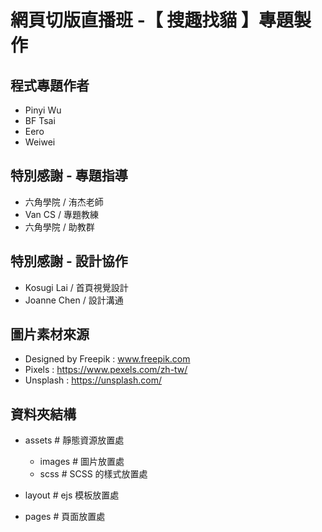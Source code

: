 # 網頁切版直播班 -【 搜趣找貓 】專題製作

## 程式專題作者
  - Pinyi Wu
  - BF Tsai
  - Eero
  - Weiwei

## 特別感謝 - 專題指導
  - 六角學院 / 洧杰老師
  - Van CS / 專題教練
  - 六角學院 / 助教群
    
## 特別感謝 - 設計協作
  - Kosugi Lai / 首頁視覺設計
  - Joanne Chen / 設計溝通

## 圖片素材來源
- Designed by Freepik : www.freepik.com
- Pixels : https://www.pexels.com/zh-tw/
- Unsplash : https://unsplash.com/


## 資料夾結構
  - assets # 靜態資源放置處
    - images # 圖片放置處
    - scss # SCSS 的樣式放置處

  - layout # ejs 模板放置處
  - pages # 頁面放置處
